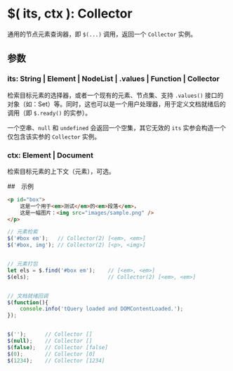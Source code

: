 # $( its, ctx ): Collector

通用的节点元素查询器，即 `$(...)` 调用，返回一个 `Collector` 实例。


## 参数

### its: String | Element | NodeList | .values | Function | Collector

检索目标元素的选择器，或者一个现有的元素、节点集、支持 `.values()` 接口的对象（如：Set）等。同时，这也可以是一个用户处理器，用于定义文档就绪后的调用（即 `$.ready()` 的实参）。

一个空串、`null` 和 `undefined` 会返回一个空集，其它无效的 `its` 实参会构造一个仅包含该实参的 `Collector` 实例。


### ctx: Element | Document

检索目标元素的上下文（元素），可选。


##　示例

```html
<p id="box">
    这是一个用于<em>测试</em>的<em>段落</em>，
    这是一幅图片：<img src="images/sample.png" />
</p>
```

```js
// 元素检索
$('#box em');   // Collector(2) [<em>, <em>]
$('#box, img'); // Collector(2) [<p>, <img>]


// 元素打包
let els = $.find('#box em');    // [<em>, <em>]
$(els);                         // Collector(2) [<em>, <em>]


// 文档就绪回调
$(function(){
    console.info('tQuery loaded and DOMContentLoaded.');
});


$('');      // Collector []
$(null);    // Collector []
$(false);   // Collector [false]
$(0);       // Collector [0]
$(1234);    // Collector [1234]
```
